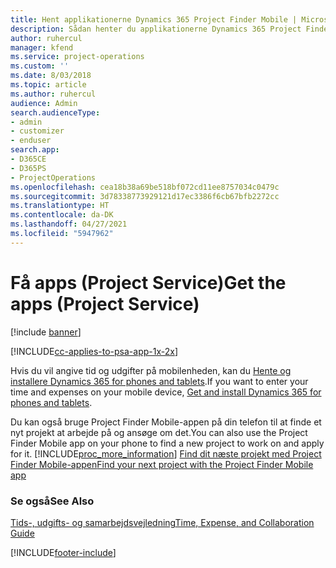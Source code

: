 ```yaml
---
title: Hent applikationerne Dynamics 365 Project Finder Mobile | MicrosoftDocs
description: Sådan henter du applikationerne Dynamics 365 Project Finder Mobile
author: ruhercul
manager: kfend
ms.service: project-operations
ms.custom: ''
ms.date: 8/03/2018
ms.topic: article
ms.author: ruhercul
audience: Admin
search.audienceType:
- admin
- customizer
- enduser
search.app:
- D365CE
- D365PS
- ProjectOperations
ms.openlocfilehash: cea18b38a69be518bf072cd11ee8757034c0479c
ms.sourcegitcommit: 3d78338773929121d17ec3386f6cb67bfb2272cc
ms.translationtype: HT
ms.contentlocale: da-DK
ms.lasthandoff: 04/27/2021
ms.locfileid: "5947962"
---
```

# <a name="get-the-apps-project-service"></a><span data-ttu-id="b1d2a-103">Få apps (Project Service)</span><span class="sxs-lookup"><span data-stu-id="b1d2a-103">Get the apps (Project Service)</span></span>

[!include [banner](../includes/psa-now-project-operations.md)]

[!INCLUDE[cc-applies-to-psa-app-1x-2x](../includes/cc-applies-to-psa-app-1x-2x.md)]

<span data-ttu-id="b1d2a-104">Hvis du vil angive tid og udgifter på mobilenheden, kan du [Hente og installere Dynamics 365 for phones and tablets](/dynamics365/mobile-app/dynamics-365-phones-tablets-users-guide).</span><span class="sxs-lookup"><span data-stu-id="b1d2a-104">If you want to enter your time and expenses on your mobile device, [Get and install Dynamics 365 for phones and tablets](/dynamics365/mobile-app/dynamics-365-phones-tablets-users-guide).</span></span>  
  
 <span data-ttu-id="b1d2a-105">Du kan også bruge Project Finder Mobile-appen på din telefon til at finde et nyt projekt at arbejde på og ansøge om det.</span><span class="sxs-lookup"><span data-stu-id="b1d2a-105">You can also use the Project Finder Mobile app on your phone to find a new project to work on and apply for it.</span></span> [!INCLUDE[proc_more_information](../includes/proc-more-information.md)] <span data-ttu-id="b1d2a-106">[Find dit næste projekt med Project Finder Mobile-appen](../psa/find-next-project-finder-mobile-app.md)</span><span class="sxs-lookup"><span data-stu-id="b1d2a-106">[Find your next project with the Project Finder Mobile app](../psa/find-next-project-finder-mobile-app.md)</span></span> 
  
### <a name="see-also"></a><span data-ttu-id="b1d2a-107">Se også</span><span class="sxs-lookup"><span data-stu-id="b1d2a-107">See Also</span></span>  
 [<span data-ttu-id="b1d2a-108">Tids-, udgifts- og samarbejdsvejledning</span><span class="sxs-lookup"><span data-stu-id="b1d2a-108">Time, Expense, and Collaboration Guide</span></span>](../psa/time-expense-collaboration-guide.md)


[!INCLUDE[footer-include](../includes/footer-banner.md)]